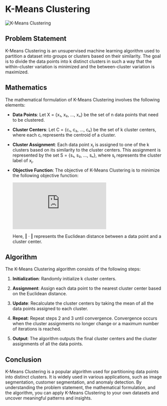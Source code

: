 # K-Means Clustering

![K-Means Clustering](https://upload.wikimedia.org/wikipedia/commons/e/ea/K-means_convergence.gif)
## Problem Statement

K-Means Clustering is an unsupervised machine learning algorithm used to partition a dataset into groups or clusters based on their similarity. The goal is to divide the data points into k distinct clusters in such a way that the within-cluster variation is minimized and the between-cluster variation is maximized.

## Mathematics

The mathematical formulation of K-Means Clustering involves the following elements:

- **Data Points**: Let X = {x₁, x₂, ..., xₙ} be the set of n data points that need to be clustered.

- **Cluster Centers**: Let C = {c₁, c₂, ..., cₖ} be the set of k cluster centers, where each cᵢ represents the centroid of a cluster.

- **Cluster Assignment**: Each data point xⱼ is assigned to one of the k clusters based on its similarity to the cluster centers. This assignment is represented by the set S = {s₁, s₂, ..., sₙ}, where sⱼ represents the cluster label of xⱼ.

- **Objective Function**: The objective of K-Means Clustering is to minimize the following objective function:

  ![Objective Function](https://latex.codecogs.com/gif.latex?%5Cinline%20J%20%3D%20%5Csum_%7Bi%3D1%7D%5E%7Bk%7D%5Csum_%7Bx%20%5Cin%20S_i%7D%20%5C%7C%20x%20-%20c_i%20%5C%7C%5E2)

  Here, ‖ · ‖ represents the Euclidean distance between a data point and a cluster center.

## Algorithm

The K-Means Clustering algorithm consists of the following steps:

1. **Initialization**: Randomly initialize k cluster centers.

2. **Assignment**: Assign each data point to the nearest cluster center based on the Euclidean distance.

3. **Update**: Recalculate the cluster centers by taking the mean of all the data points assigned to each cluster.

4. **Repeat**: Repeat steps 2 and 3 until convergence. Convergence occurs when the cluster assignments no longer change or a maximum number of iterations is reached.

5. **Output**: The algorithm outputs the final cluster centers and the cluster assignments of all the data points.

## Conclusion

K-Means Clustering is a popular algorithm used for partitioning data points into distinct clusters. It is widely used in various applications, such as image segmentation, customer segmentation, and anomaly detection. By understanding the problem statement, the mathematical formulation, and the algorithm, you can apply K-Means Clustering to your own datasets and uncover meaningful patterns and insights.
